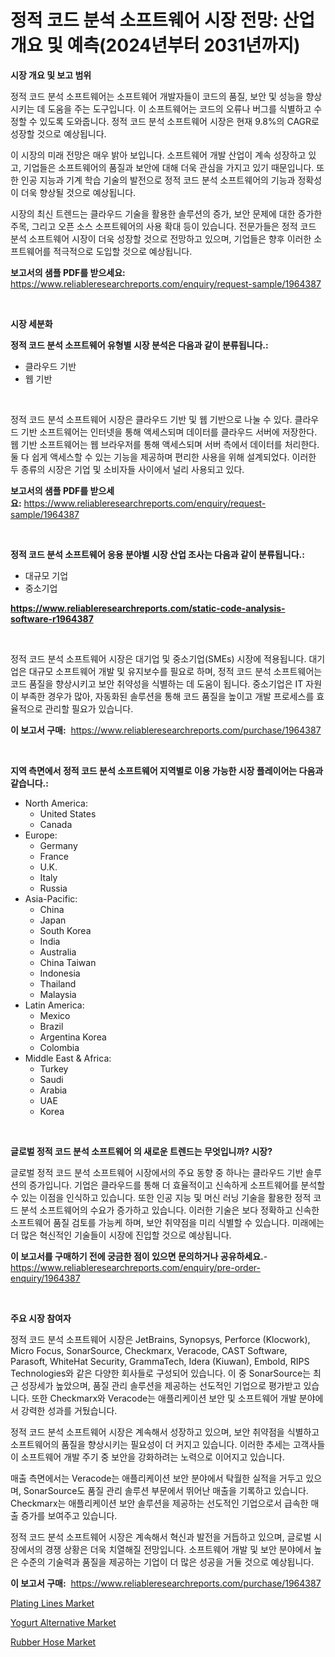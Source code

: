 <p><h1>정적 코드 분석 소프트웨어 시장 전망: 산업 개요 및 예측(2024년부터 2031년까지)</h1></p><p><strong>시장 개요 및 보고 범위</strong></p>
<p><p>정적 코드 분석 소프트웨어는 소프트웨어 개발자들이 코드의 품질, 보안 및 성능을 향상시키는 데 도움을 주는 도구입니다. 이 소프트웨어는 코드의 오류나 버그를 식별하고 수정할 수 있도록 도와줍니다. 정적 코드 분석 소프트웨어 시장은 현재 9.8%의 CAGR로 성장할 것으로 예상됩니다. </p><p>이 시장의 미래 전망은 매우 밝아 보입니다. 소프트웨어 개발 산업이 계속 성장하고 있고, 기업들은 소프트웨어의 품질과 보안에 대해 더욱 관심을 가지고 있기 때문입니다. 또한 인공 지능과 기계 학습 기술의 발전으로 정적 코드 분석 소프트웨어의 기능과 정확성이 더욱 향상될 것으로 예상됩니다. </p><p>시장의 최신 트렌드는 클라우드 기술을 활용한 솔루션의 증가, 보안 문제에 대한 증가한 주목, 그리고 오픈 소스 소프트웨어의 사용 확대 등이 있습니다. 전문가들은 정적 코드 분석 소프트웨어 시장이 더욱 성장할 것으로 전망하고 있으며, 기업들은 향후 이러한 소프트웨어를 적극적으로 도입할 것으로 예상됩니다.</p></p>
<p><strong>보고서의 샘플 PDF를 받으세요:</strong> <a href="https://www.reliableresearchreports.com/enquiry/request-sample/1964387">https://www.reliableresearchreports.com/enquiry/request-sample/1964387</a></p>
<p>&nbsp;</p>
<p><strong>시장 세분화</strong></p>
<p><strong>정적 코드 분석 소프트웨어 유형별 시장 분석은 다음과 같이 분류됩니다.:</strong></p>
<p><ul><li>클라우드 기반</li><li>웹 기반</li></ul></p>
<p>&nbsp;</p>
<p><p>정적 코드 분석 소프트웨어 시장은 클라우드 기반 및 웹 기반으로 나눌 수 있다. 클라우드 기반 소프트웨어는 인터넷을 통해 액세스되며 데이터를 클라우드 서버에 저장한다. 웹 기반 소프트웨어는 웹 브라우저를 통해 액세스되며 서버 측에서 데이터를 처리한다. 둘 다 쉽게 액세스할 수 있는 기능을 제공하며 편리한 사용을 위해 설계되었다. 이러한 두 종류의 시장은 기업 및 소비자들 사이에서 널리 사용되고 있다.</p></p>
<p><strong>보고서의 샘플 PDF를 받으세요:</strong>&nbsp;<a href="https://www.reliableresearchreports.com/enquiry/request-sample/1964387">https://www.reliableresearchreports.com/enquiry/request-sample/1964387</a></p>
<p>&nbsp;</p>
<p><strong> 정적 코드 분석 소프트웨어 응용 분야별 시장 산업 조사는 다음과 같이 분류됩니다.:</strong></p>
<p><ul><li>대규모 기업</li><li>중소기업</li></ul></p>
<p><strong><a href="https://www.reliableresearchreports.com/static-code-analysis-software-r1964387">https://www.reliableresearchreports.com/static-code-analysis-software-r1964387</a></strong></p>
<p>&nbsp;</p>
<p><p>정적 코드 분석 소프트웨어 시장은 대기업 및 중소기업(SMEs) 시장에 적용됩니다. 대기업은 대규모 소프트웨어 개발 및 유지보수를 필요로 하며, 정적 코드 분석 소프트웨어는 코드 품질을 향상시키고 보안 취약성을 식별하는 데 도움이 됩니다. 중소기업은 IT 자원이 부족한 경우가 많아, 자동화된 솔루션을 통해 코드 품질을 높이고 개발 프로세스를 효율적으로 관리할 필요가 있습니다.</p></p>
<p><strong>이 보고서 구매:</strong>&nbsp; <a href="https://www.reliableresearchreports.com/purchase/1964387">https://www.reliableresearchreports.com/purchase/1964387</a></p>
<p>&nbsp;</p>
<p><strong>지역 측면에서 정적 코드 분석 소프트웨어 지역별로 이용 가능한 시장 플레이어는 다음과 같습니다.:</strong></p>
<p><ul>
    <li>
        North America:
        <ul>
            <li>United States</li>
            <li>Canada</li>
        </ul>
    </li>
    <li>
        Europe:
        <ul>
            <li>Germany</li>
            <li>France</li>
            <li>U.K.</li>
            <li>Italy</li>
            <li>Russia</li>
        </ul>
    </li>
    <li>
        Asia-Pacific:
        <ul>
            <li>China</li>
            <li>Japan</li>
            <li>South Korea</li>
            <li>India</li>
            <li>Australia</li>
            <li>China Taiwan</li>
            <li>Indonesia</li>
            <li>Thailand</li>
            <li>Malaysia</li>
        </ul>
    </li>
    <li>
        Latin America:
        <ul>
            <li>Mexico</li>
            <li>Brazil</li>
            <li>Argentina Korea</li>
            <li>Colombia</li>
        </ul>
    </li>
    <li>
        Middle East & Africa:
        <ul>
            <li>Turkey</li>
            <li>Saudi</li>
            <li>Arabia</li>
            <li>UAE</li>
            <li>Korea</li>
        </ul>
    </li>
    </ul></p>
<p>&nbsp;</p>
<p><strong>글로벌 정적 코드 분석 소프트웨어 의 새로운 트렌드는 무엇입니까? 시장?</strong></p>
<p><p>글로벌 정적 코드 분석 소프트웨어 시장에서의 주요 동향 중 하나는 클라우드 기반 솔루션의 증가입니다. 기업은 클라우드를 통해 더 효율적이고 신속하게 소프트웨어를 분석할 수 있는 이점을 인식하고 있습니다. 또한 인공 지능 및 머신 러닝 기술을 활용한 정적 코드 분석 소프트웨어의 수요가 증가하고 있습니다. 이러한 기술은 보다 정확하고 신속한 소프트웨어 품질 검토를 가능케 하며, 보안 취약점을 미리 식별할 수 있습니다. 미래에는 더 많은 혁신적인 기술들이 시장에 진입할 것으로 예상됩니다.</p></p>
<p><strong>이 보고서를 구매하기 전에 궁금한 점이 있으면 문의하거나 공유하세요.</strong>- <a href="https://www.reliableresearchreports.com/enquiry/pre-order-enquiry/1964387">https://www.reliableresearchreports.com/enquiry/pre-order-enquiry/1964387</a></p>
<p>&nbsp;</p>
<p><strong>주요 시장 참여자</strong></p>
<p><p>정적 코드 분석 소프트웨어 시장은 JetBrains, Synopsys, Perforce (Klocwork), Micro Focus, SonarSource, Checkmarx, Veracode, CAST Software, Parasoft, WhiteHat Security, GrammaTech, Idera (Kiuwan), Embold, RIPS Technologies와 같은 다양한 회사들로 구성되어 있습니다. 이 중 SonarSource는 최근 성장세가 높았으며, 품질 관리 솔루션을 제공하는 선도적인 기업으로 평가받고 있습니다. 또한 Checkmarx와 Veracode는 애플리케이션 보안 및 소프트웨어 개발 분야에서 강력한 성과를 거뒀습니다.</p><p>정적 코드 분석 소프트웨어 시장은 계속해서 성장하고 있으며, 보안 취약점을 식별하고 소프트웨어의 품질을 향상시키는 필요성이 더 커지고 있습니다. 이러한 추세는 고객사들이 소프트웨어 개발 주기 중 보안을 강화하려는 노력으로 이어지고 있습니다. </p><p>매출 측면에서는 Veracode는 애플리케이션 보안 분야에서 탁월한 실적을 거두고 있으며, SonarSource도 품질 관리 솔루션 부문에서 뛰어난 매출을 기록하고 있습니다. Checkmarx는 애플리케이션 보안 솔루션을 제공하는 선도적인 기업으로서 급속한 매출 증가를 보여주고 있습니다. </p><p>정적 코드 분석 소프트웨어 시장은 계속해서 혁신과 발전을 거듭하고 있으며, 글로벌 시장에서의 경쟁 상황은 더욱 치열해질 전망입니다. 소프트웨어 개발 및 보안 분야에서 높은 수준의 기술력과 품질을 제공하는 기업이 더 많은 성공을 거둘 것으로 예상됩니다.</p></p>
<p><strong>이 보고서 구매:</strong>&nbsp;&nbsp;<a href="https://www.reliableresearchreports.com/purchase/1964387">https://www.reliableresearchreports.com/purchase/1964387</a></p>
<p><p><a href="https://butternut-bug-553.notion.site/Plating-Lines-Market-Offer-Valuable-Insights-into-Market-Size-Market-Share-Market-Trends-and-Proj-5892b0e8bdf5442e808a5f89a5a12996">Plating Lines Market</a></p><p><a href="https://github.com/jodemen/Market-Research-Report-List-2/blob/main/yogurt-alternative-market.md">Yogurt Alternative Market</a></p><p><a href="https://invited-way-688.notion.site/Rubber-Hose-Market-Size-Growing-and-Forecasted-for-period-from-2024-2031-and-provides-complete-mar-7162b45cc66b45cd85bbc6282ec83525">Rubber Hose Market</a></p></p>